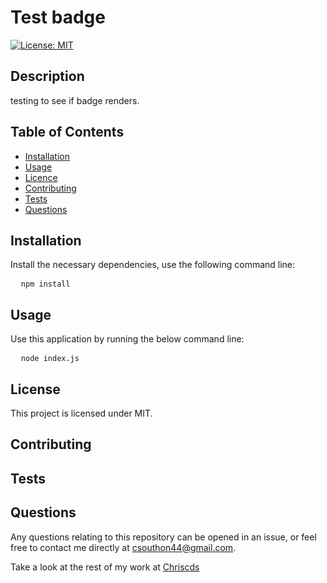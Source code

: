 
# Test badge

[![License: MIT](https://img.shields.io/badge/License-MIT-yellow.svg)](https://opensource.org/licenses/MIT)

## Description
testing to see if badge renders.

## Table of Contents
- [Installation](#Installation)
- [Usage](#Usage)
- [Licence](#Licence)
- [Contributing](#Contributing)
- [Tests](#Tests)
- [Questions](#Questions)

## Installation

Install the necessary dependencies, use the following command line:

<pre>
  <code>npm install</code>
</pre>

## Usage

Use this application by running the below command line:

<pre>
  <code>node index.js</code>
</pre>

## License

This project is licensed under MIT.

## Contributing

## Tests

## Questions

Any questions relating to this repository can be opened in an issue, or feel free to contact me 
directly at csouthon44@gmail.com.

Take a look at the rest of my work at [Chriscds](https://github.com/Chriscds)

